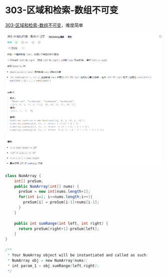 # 303-区域和检索-数组不可变

[303-区域和检索-数组不可变](https://leetcode.cn/problems/range-sum-query-immutable/description/?envType=study-plan-v2&envId=meituan-2023-fall-sprint)，难度简单

![image-20230901190137918](https://raw.githubusercontent.com/lqyspace/mypic/master/PicBed/202309011901006.png)

```java
class NumArray {
    int[] preSum;
    public NumArray(int[] nums) {
      preSum = new int[nums.length+1];
      for(int i=1; i<=nums.length;i++){
        preSum[i] = preSum[i-1]+nums[i-1];
      }
    }
    
    public int sumRange(int left, int right) {
      return preSum[right+1]-preSum[left];
    }
}

/**
 * Your NumArray object will be instantiated and called as such:
 * NumArray obj = new NumArray(nums);
 * int param_1 = obj.sumRange(left,right);
 */
```

